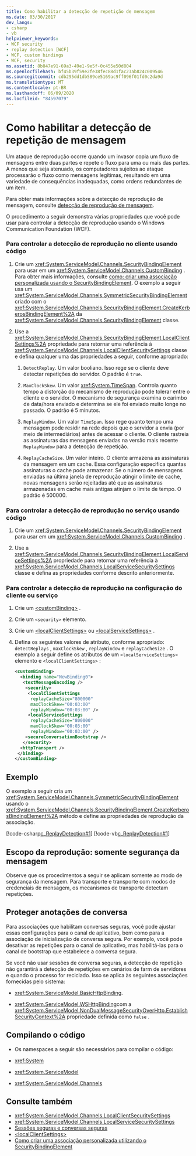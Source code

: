 ```yaml
---
title: Como habilitar a detecção de repetição de mensagem
ms.date: 03/30/2017
dev_langs:
- csharp
- vb
helpviewer_keywords:
- WCF security
- replay detection [WCF]
- WCF, custom bindings
- WCF, security
ms.assetid: 8b847e91-69a3-49e1-9e5f-0c455e50d804
ms.openlocfilehash: bf45b39f59e2fe38fec88d1fac23ab824c009546
ms.sourcegitcommit: cdb295dd1db589ce5169ac9ff096f01fd0c2da9d
ms.translationtype: MT
ms.contentlocale: pt-BR
ms.lasthandoff: 06/09/2020
ms.locfileid: "84597079"
---
```

# <a name="how-to-enable-message-replay-detection"></a>Como habilitar a detecção de repetição de mensagem
Um ataque de reprodução ocorre quando um invasor copia um fluxo de mensagens entre duas partes e repete o fluxo para uma ou mais das partes. A menos que seja atenuado, os computadores sujeitos ao ataque processarão o fluxo como mensagens legítimas, resultando em uma variedade de consequências inadequadas, como ordens redundantes de um item.  
  
 Para obter mais informações sobre a detecção de reprodução de mensagem, consulte [detecção de reprodução de mensagem](https://docs.microsoft.com/previous-versions/msp-n-p/ff649371(v=pandp.10)).  
  
 O procedimento a seguir demonstra várias propriedades que você pode usar para controlar a detecção de reprodução usando o Windows Communication Foundation (WCF).  
  
### <a name="to-control-replay-detection-on-the-client-using-code"></a>Para controlar a detecção de reprodução no cliente usando código  
  
1. Crie um <xref:System.ServiceModel.Channels.SecurityBindingElement> para usar em um <xref:System.ServiceModel.Channels.CustomBinding> . Para obter mais informações, consulte [como: criar uma associação personalizada usando o SecurityBindingElement](how-to-create-a-custom-binding-using-the-securitybindingelement.md). O exemplo a seguir usa um <xref:System.ServiceModel.Channels.SymmetricSecurityBindingElement> criado com o <xref:System.ServiceModel.Channels.SecurityBindingElement.CreateKerberosBindingElement%2A> da <xref:System.ServiceModel.Channels.SecurityBindingElement> classe.  
  
2. Use a <xref:System.ServiceModel.Channels.SecurityBindingElement.LocalClientSettings%2A> propriedade para retornar uma referência à <xref:System.ServiceModel.Channels.LocalClientSecuritySettings> classe e defina qualquer uma das propriedades a seguir, conforme apropriado:  
  
    1. `DetectReplay`. Um valor booliano. Isso rege se o cliente deve detectar repetições do servidor. O padrão é `true`.  
  
    2. `MaxClockSkew`. Um valor <xref:System.TimeSpan>. Controla quanto tempo a distorção do mecanismo de reprodução pode tolerar entre o cliente e o servidor. O mecanismo de segurança examina o carimbo de data/hora enviado e determina se ele foi enviado muito longe no passado. O padrão é 5 minutos.  
  
    3. `ReplayWindow`. Um valor `TimeSpan`. Isso rege quanto tempo uma mensagem pode residir na rede depois que o servidor a envia (por meio de intermediários) antes de acessar o cliente. O cliente rastreia as assinaturas das mensagens enviadas na versão mais recente `ReplayWindow` para a detecção de repetição.  
  
    4. `ReplayCacheSize`. Um valor inteiro. O cliente armazena as assinaturas da mensagem em um cache. Essa configuração especifica quantas assinaturas o cache pode armazenar. Se o número de mensagens enviadas na última janela de reprodução atingir o limite de cache, novas mensagens serão rejeitadas até que as assinaturas armazenadas em cache mais antigas atinjam o limite de tempo. O padrão é 500000.  
  
### <a name="to-control-replay-detection-on-the-service-using-code"></a>Para controlar a detecção de reprodução no serviço usando código  
  
1. Crie um <xref:System.ServiceModel.Channels.SecurityBindingElement> para usar em um <xref:System.ServiceModel.Channels.CustomBinding> .  
  
2. Use a <xref:System.ServiceModel.Channels.SecurityBindingElement.LocalServiceSettings%2A> propriedade para retornar uma referência à <xref:System.ServiceModel.Channels.LocalServiceSecuritySettings> classe e defina as propriedades conforme descrito anteriormente.  
  
### <a name="to-control-replay-detection-in-configuration-for-the-client-or-service"></a>Para controlar a detecção de reprodução na configuração do cliente ou serviço  
  
1. Crie um [\<customBinding>](../../configure-apps/file-schema/wcf/custombinding.md) .  
  
2. Crie um `<security>` elemento.  
  
3. Crie um [\<localClientSettings>](../../configure-apps/file-schema/wcf/localclientsettings-element.md) ou [\<localServiceSettings>](../../configure-apps/file-schema/wcf/localservicesettings-element.md) .  
  
4. Defina os seguintes valores de atributo, conforme apropriado: `detectReplays` , `maxClockSkew` , `replayWindow` e `replayCacheSize` . O exemplo a seguir define os atributos de um `<localServiceSettings>` elemento e `<localClientSettings>` :  
  
    ```xml  
    <customBinding>  
      <binding name="NewBinding0">  
       <textMessageEncoding />  
        <security>  
         <localClientSettings
          replayCacheSize="800000"
          maxClockSkew="00:03:00"  
          replayWindow="00:03:00" />  
         <localServiceSettings
          replayCacheSize="800000"
          maxClockSkew="00:03:00"  
          replayWindow="00:03:00" />  
        <secureConversationBootstrap />  
       </security>  
      <httpTransport />  
     </binding>  
    </customBinding>  
    ```  
  
## <a name="example"></a>Exemplo  
 O exemplo a seguir cria um <xref:System.ServiceModel.Channels.SymmetricSecurityBindingElement> usando o <xref:System.ServiceModel.Channels.SecurityBindingElement.CreateKerberosBindingElement%2A> método e define as propriedades de reprodução da associação.  
  
 [!code-csharp[c_ReplayDetection#1](../../../../samples/snippets/csharp/VS_Snippets_CFX/c_replaydetection/cs/source.cs#1)]
 [!code-vb[c_ReplayDetection#1](../../../../samples/snippets/visualbasic/VS_Snippets_CFX/c_replaydetection/vb/source.vb#1)]  
  
## <a name="scope-of-replay-message-security-only"></a>Escopo da reprodução: somente segurança da mensagem  
 Observe que os procedimentos a seguir se aplicam somente ao modo de segurança da mensagem. Para transporte e transporte com modos de credenciais de mensagem, os mecanismos de transporte detectam repetições.  
  
## <a name="secure-conversation-notes"></a>Proteger anotações de conversa  
 Para associações que habilitam conversas seguras, você pode ajustar essas configurações para o canal de aplicativo, bem como para a associação de inicialização de conversa segura. Por exemplo, você pode desativar as repetições para o canal de aplicativo, mas habilitá-las para o canal de bootstrap que estabelece a conversa segura.  
  
 Se você não usar sessões de conversa seguras, a detecção de repetição não garantirá a detecção de repetições em cenários de farm de servidores e quando o processo for reciclado. Isso se aplica às seguintes associações fornecidas pelo sistema:  
  
- <xref:System.ServiceModel.BasicHttpBinding>.  
  
- <xref:System.ServiceModel.WSHttpBinding>com a <xref:System.ServiceModel.NonDualMessageSecurityOverHttp.EstablishSecurityContext%2A> propriedade definida como `false` .  
  
## <a name="compiling-the-code"></a>Compilando o código  
  
- Os namespaces a seguir são necessários para compilar o código:  
  
- <xref:System>  
  
- <xref:System.ServiceModel>  
  
- <xref:System.ServiceModel.Channels>  
  
## <a name="see-also"></a>Consulte também

- <xref:System.ServiceModel.Channels.LocalClientSecuritySettings>
- <xref:System.ServiceModel.Channels.LocalServiceSecuritySettings>
- [Sessões seguras e conversas seguras](secure-conversations-and-secure-sessions.md)
- [\<localClientSettings>](../../configure-apps/file-schema/wcf/localclientsettings-element.md)
- [Como criar uma associação personalizada utilizando o SecurityBindingElement](how-to-create-a-custom-binding-using-the-securitybindingelement.md)

